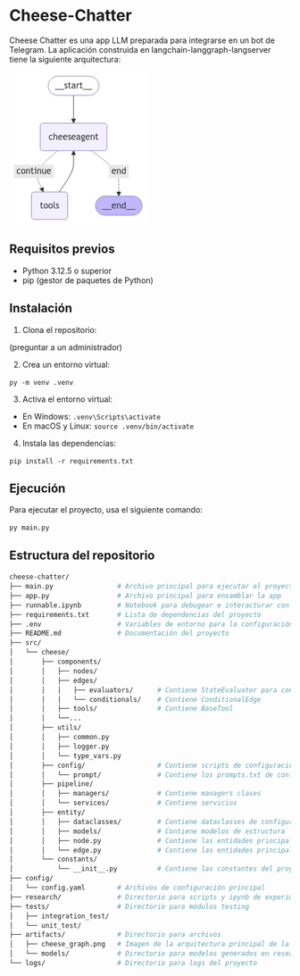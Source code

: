 # Cheese-Chatter
Cheese Chatter es una app LLM preparada para integrarse en un bot de Telegram. 
La aplicación construida en langchain-langgraph-langserver tiene la siguiente arquitectura:

![alt text](/artifacts/cheese_graph.png)

## Requisitos previos

- Python 3.12.5 o superior
- pip (gestor de paquetes de Python)

## Instalación

1. Clona el repositorio:

(preguntar a un administrador)

2. Crea un entorno virtual:

```py -m venv .venv```

3. Activa el entorno virtual:
- En Windows:
  ```.venv\Scripts\activate```
- En macOS y Linux:
  ```source .venv/bin/activate```

4. Instala las dependencias:

```pip install -r requirements.txt```


## Ejecución

Para ejecutar el proyecto, usa el siguiente comando:


```py main.py```


## Estructura del repositorio

```bash
cheese-chatter/
├── main.py                # Archivo principal para ejecutar el proyecto
├── app.py                 # Archivo principal para ensamblar la app
├── runnable.ipynb         # Notebook para debugear e interacturar con el proyecto
├── requirements.txt       # Lista de dependencias del proyecto
├── .env                   # Variables de entorno para la configuración
├── README.md              # Documentación del proyecto
├── src/
│   └── cheese/
│       ├── components/
│       │   ├── nodes/
│       │   ├── edges/
│       │   │   ├── evaluators/      # Contiene StateEvaluator para conditional edges
│       │   │   └── conditionals/    # Contiene ConditionalEdge
│       │   ├── tools/               # Contiene BaseTool
│       │   └──...
│       ├── utils/
│       │   ├── common.py
│       │   ├── logger.py
│       │   └── type_vars.py
│       ├── config/                  # Contiene scripts de configuración del LLMs
│       │   └── prompt/              # Contiene los prompts.txt de configuración
│       ├── pipeline/                
│       │   ├── managers/            # Contiene managers clases
│       │   └── services/            # Contiene servicios
│       ├── entity/
│       │   ├── dataclasses/         # Contiene dataclasses de configuración
│       │   ├── models/              # Contiene modelos de estructura
│       │   ├── node.py              # Contiene las entidades principales asociados a los nodos
│       │   └── edge.py              # Contiene las entidades principales asociados a los edge
│       └── constants/
│           └── __init__.py          # Contiene las constantes del proyecto
├── config/
│   └── config.yaml        # Archivos de configuración principal
├── research/              # Directorio para scripts y ipynb de experimentación
├── tests/                 # Directorio para módulos testing
│   ├── integration_test/
│   └── unit_test/
├── artifacts/             # Directorio para archivos
│   ├── cheese_graph.png   # Imagen de la arquitectura principal de la aplicación
│   └── models/            # Directorio para modelos generados en research
└── logs/                  # Directorio para logs del proyecto
```